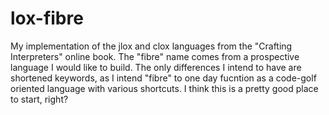 # lox-fibre
 My implementation of the jlox and clox languages from the "Crafting Interpreters" online book. The "fibre" name comes from a prospective language I would like to build. The only differences I intend to have are shortened keywords, as I intend "fibre" to one day fucntion as a code-golf oriented language with various shortcuts. I think this is a pretty good place to start, right?
